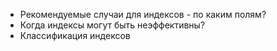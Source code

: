 * Рекомендуемые случаи для индексов - по каким полям?
* Когда индексы могут быть неэффективны?
* Классификация индексов